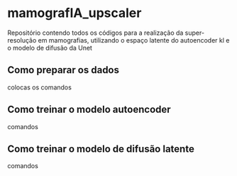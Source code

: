 # mamografIA_upscaler

Repositório contendo todos os códigos para a realização da super-resolução em mamografias, utilizando o espaço latente do autoencoder kl e o modelo de difusão da Unet


## Como preparar os dados
colocas os comandos
## Como treinar o modelo autoencoder
comandos
## Como treinar o modelo de difusão latente
comandos